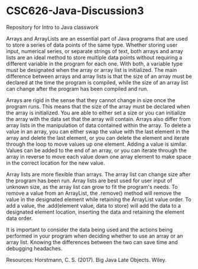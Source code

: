 # CSC626-Java-Discussion3
Repository for Intro to Java classwork

Arrays and ArrayLists are an essential part of Java programs that are used to store a series of data points of the same type. Whether storing user input, numerical series, or separate strings of text, both arrays and array lists are an ideal method to store multiple data points without requiring a different variable in the program for each one. With both, a variable type must be designated when the array or array list is initialized. The main difference between arrays and array lists is that the size of an array must be declared at the time the program is compiled, while the size of an array list can change after the program has been compiled and run.
 
Arrays are rigid in the sense that they cannot change in size once the program runs. This means that the size of the array must be declared when the array is initialized. You are able to either set a size or you can initialize the array with the data set that the array will contain. Arrays also differ from array lists in the manipulation of data contained within the array. To delete a value in an array, you can either swap the value with the last element in the array and delete the last element, or you can delete the element and iterate through the loop to move values up one element. Adding a value is similar. Values can be added to the end of an array, or you can iterate through the array in reverse to move each value down one array element to make space in the correct location for the new value.
 
Array lists are more flexible than arrays. The array list can change size after the program has been run. Array lists are best used for user input of unknown size, as the array list can grow to fit the program's needs. To remove a value from an ArrayList, the .remove() method will remove the value in the designated element while retaining the ArrayList value order. To add a value, the .add(element value, data to store) will add the data to a designated element location, inserting the data and retaining the element data order. 
 
It is important to consider the data being used and the actions being performed in your program when deciding whether to use an array or an array list. Knowing the differences between the two can save time and debugging headaches.  

Resources:
Horstmann, C. S. (2017). Big Java Late Objects. Wiley.

‌
